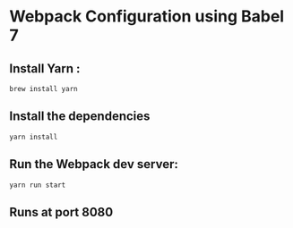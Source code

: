 # Webpack Configuration using Babel 7

## Install Yarn : 
	brew install yarn

## Install the dependencies
	yarn install

## Run the Webpack dev server: 
	yarn run start

## Runs at port 8080
